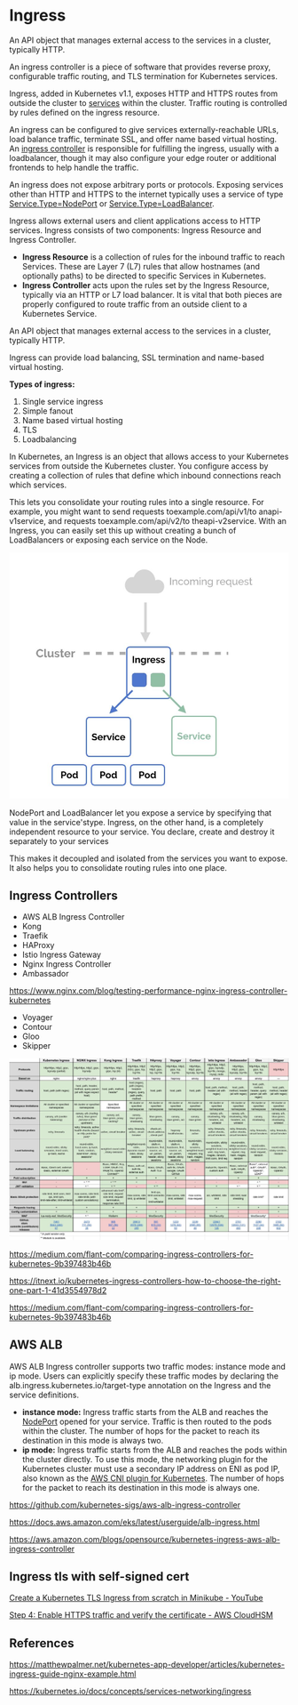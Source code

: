 # Ingress

An API object that manages external access to the services in a cluster, typically HTTP.

An ingress controller is a piece of software that provides reverse proxy, configurable traffic routing, and TLS termination for Kubernetes services.

Ingress, added in Kubernetes v1.1, exposes HTTP and HTTPS routes from outside the cluster to [services](https://kubernetes.io/docs/concepts/services-networking/service/) within the cluster. Traffic routing is controlled by rules defined on the ingress resource.

An ingress can be configured to give services externally-reachable URLs, load balance traffic, terminate SSL, and offer name based virtual hosting. An [ingress controller](https://kubernetes.io/docs/concepts/services-networking/ingress/#ingress-controllers) is responsible for fulfilling the ingress, usually with a loadbalancer, though it may also configure your edge router or additional frontends to help handle the traffic.

An ingress does not expose arbitrary ports or protocols. Exposing services other than HTTP and HTTPS to the internet typically uses a service of type [Service.Type=NodePort](https://kubernetes.io/docs/concepts/services-networking/service/#nodeport) or [Service.Type=LoadBalancer](https://kubernetes.io/docs/concepts/services-networking/service/#loadbalancer).

Ingress allows external users and client applications access to HTTP services. Ingress consists of two components: Ingress Resource and Ingress Controller.

- **Ingress Resource** is a collection of rules for the inbound traffic to reach Services. These are Layer 7 (L7) rules that allow hostnames (and optionally paths) to be directed to specific Services in Kubernetes.
- **Ingress Controller** acts upon the rules set by the Ingress Resource, typically via an HTTP or L7 load balancer. It is vital that both pieces are properly configured to route traffic from an outside client to a Kubernetes Service.

An API object that manages external access to the services in a cluster, typically HTTP.

Ingress can provide load balancing, SSL termination and name-based virtual hosting.

**Types of ingress:**

1. Single service ingress
2. Simple fanout
3. Name based virtual hosting
4. TLS
5. Loadbalancing

In Kubernetes, an Ingress is an object that allows access to your Kubernetes services from outside the Kubernetes cluster. You configure access by creating a collection of rules that define which inbound connections reach which services.

This lets you consolidate your routing rules into a single resource. For example, you might want to send requests toexample.com/api/v1/to anapi-v1service, and requests toexample.com/api/v2/to theapi-v2service. With an Ingress, you can easily set this up without creating a bunch of LoadBalancers or exposing each service on the Node.

![image](../../../media/DevOps-Kubernetes-Ingress-image1.jpg)

NodePort and LoadBalancer let you expose a service by specifying that value in the service'stype. Ingress, on the other hand, is a completely independent resource to your service. You declare, create and destroy it separately to your services

This makes it decoupled and isolated from the services you want to expose. It also helps you to consolidate routing rules into one place.

## Ingress Controllers

- AWS ALB Ingress Controller
- Kong
- Traefik
- HAProxy
- Istio Ingress Gateway
- Nginx Ingress Controller
- Ambassador

https://www.nginx.com/blog/testing-performance-nginx-ingress-controller-kubernetes

- Voyager
- Contour
- Gloo
- Skipper

![image](../../../media/DevOps-Kubernetes-Ingress-image2.jpg)

https://medium.com/flant-com/comparing-ingress-controllers-for-kubernetes-9b397483b46b

https://itnext.io/kubernetes-ingress-controllers-how-to-choose-the-right-one-part-1-41d3554978d2

https://medium.com/flant-com/comparing-ingress-controllers-for-kubernetes-9b397483b46b

## AWS ALB

AWS ALB Ingress controller supports two traffic modes: instance mode and ip mode. Users can explicitly specify these traffic modes by declaring the alb.ingress.kubernetes.io/target-type annotation on the Ingress and the service definitions.

- **instance mode:** Ingress traffic starts from the ALB and reaches the [NodePort](https://kubernetes.io/docs/concepts/services-networking/service/#nodeport) opened for your service. Traffic is then routed to the pods within the cluster. The number of hops for the packet to reach its destination in this mode is always two.
- **ip mode:** Ingress traffic starts from the ALB and reaches the pods within the cluster directly. To use this mode, the networking plugin for the Kubernetes cluster must use a secondary IP address on ENI as pod IP, also known as the [AWS CNI plugin for Kubernetes](https://github.com/aws/amazon-vpc-cni-k8s). The number of hops for the packet to reach its destination in this mode is always one.

https://github.com/kubernetes-sigs/aws-alb-ingress-controller

https://docs.aws.amazon.com/eks/latest/userguide/alb-ingress.html

https://aws.amazon.com/blogs/opensource/kubernetes-ingress-aws-alb-ingress-controller

## Ingress tls with self-signed cert

[Create a Kubernetes TLS Ingress from scratch in Minikube - YouTube](https://www.youtube.com/watch?v=7K0gAYmWWho)

[Step 4: Enable HTTPS traffic and verify the certificate - AWS CloudHSM](https://docs.aws.amazon.com/cloudhsm/latest/userguide/ssl-offload-enable-traffic-and-verify-certificate.html)

## References

https://matthewpalmer.net/kubernetes-app-developer/articles/kubernetes-ingress-guide-nginx-example.html

https://kubernetes.io/docs/concepts/services-networking/ingress
